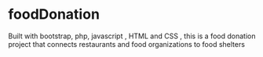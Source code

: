 # foodDonation
Built with bootstrap, php, javascript , HTML and CSS , this is a food donation project that connects restaurants and food organizations to food shelters 
